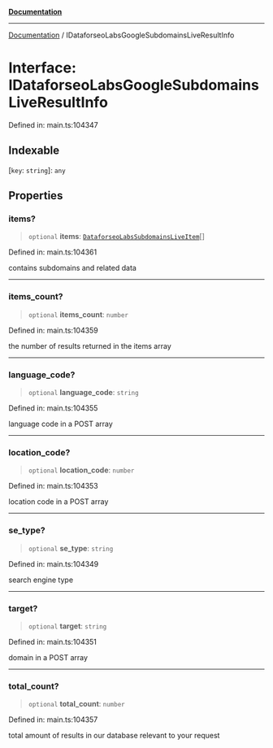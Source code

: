 [**Documentation**](../README.md)

***

[Documentation](../README.md) / IDataforseoLabsGoogleSubdomainsLiveResultInfo

# Interface: IDataforseoLabsGoogleSubdomainsLiveResultInfo

Defined in: main.ts:104347

## Indexable

\[`key`: `string`\]: `any`

## Properties

### items?

> `optional` **items**: [`DataforseoLabsSubdomainsLiveItem`](../classes/DataforseoLabsSubdomainsLiveItem.md)[]

Defined in: main.ts:104361

contains subdomains and related data

***

### items\_count?

> `optional` **items\_count**: `number`

Defined in: main.ts:104359

the number of results returned in the items array

***

### language\_code?

> `optional` **language\_code**: `string`

Defined in: main.ts:104355

language code in a POST array

***

### location\_code?

> `optional` **location\_code**: `number`

Defined in: main.ts:104353

location code in a POST array

***

### se\_type?

> `optional` **se\_type**: `string`

Defined in: main.ts:104349

search engine type

***

### target?

> `optional` **target**: `string`

Defined in: main.ts:104351

domain in a POST array

***

### total\_count?

> `optional` **total\_count**: `number`

Defined in: main.ts:104357

total amount of results in our database relevant to your request
